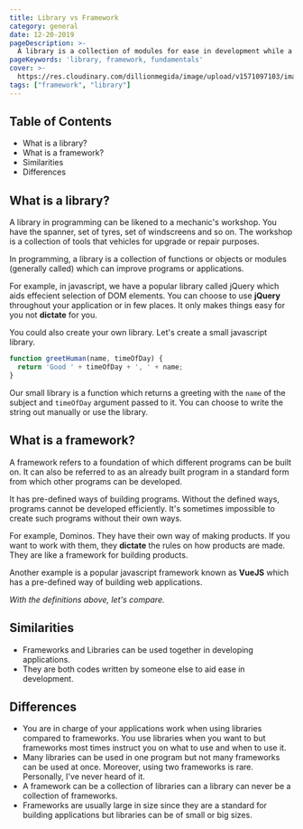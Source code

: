 ```yaml
---
title: Library vs Framework
category: general
date: 12-20-2019
pageDescription: >-
  A library is a collection of modules for ease in development while a framework is a standard foundation from which programs and applications are built.
pageKeywords: 'library, framework, fundamentals'
cover: >-
  https://res.cloudinary.com/dillionmegida/image/upload/v1571097103/images/blogs_cover/understanding-event.target_o5l0cq.jpg
tags: ["framework", "library"]
---
```

## Table of Contents
- What is a library?
- What is a framework?
- Similarities
- Differences

## What is a library?
A library in programming can be likened to a mechanic's workshop. You have the spanner, set of tyres, set of windscreens and so on. The workshop is a collection of tools that vehicles for upgrade or repair purposes.

In programming, a library is a collection of functions or objects or modules (generally called) which can improve programs or applications.

For example, in javascript, we have a popular library called jQuery which aids effecient selection of DOM elements. You can choose to use **jQuery** throughout your application or in few places. It only makes things easy for you not **dictate** for you.

You could also create your own library. Let's create a small javascript library.
```javascript
function greetHuman(name, timeOfDay) {
  return 'Good ' + timeOfDay + ', ' + name;
}
```
Our small library is a function which returns a greeting with the `name` of the subject and `timeOfDay` argument passed to it. You can choose to write the string out manually or use the library.

## What is a framework?
A framework refers to a foundation of which different programs can be built on. It can also be referred to as an already built program in a standard form from which other programs can be developed.

It has pre-defined ways of building programs. Without the defined ways, programs cannot be developed efficiently. It's sometimes impossible to create such programs without their own ways.

For example, Dominos. They have their own way of making products. If you want to work with them, they **dictate** the rules on how products are made. They are like a framework for building products.

Another example is a popular javascript framework known as **VueJS** which has a pre-defined way of building web applications.

*With the definitions above, let's compare.*

## Similarities
- Frameworks and Libraries can be used together in developing applications.
- They are both codes written by someone else to aid ease in development.

## Differences
- You are in charge of your applications work when using libraries compared to frameworks. You use libraries when you want to but frameworks most times instruct you on what to use and when to use it.
- Many libraries can be used in one program but not many frameworks can be used at once. Moreover, using two frameworks is rare. Personally, I've never heard of it.
- A framework can be a collection of libraries can a library can never be a collection of frameworks.
- Frameworks are usually large in size since they are a standard for building applications but libraries can be of small or big sizes.